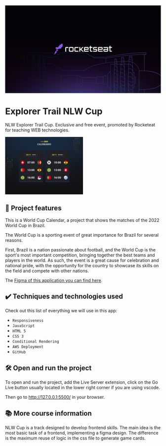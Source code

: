 ![Explorer Trail NLW Cup](thumbnail.png)

# Explorer Trail NLW Cup

NLW Explorer Trail Cup.
Exclusive and free event, promoted by Rocketeat for teaching WEB technologies.

<img src="screencapture.png" alt="Image App" width="50%">

## 🔨 Project features

This is a World Cup Calendar, a project that shows the matches of the 2022 World Cup in Brazil.

The World Cup is a sporting event of great importance for Brazil for several reasons.

First, Brazil is a nation passionate about football, and the World Cup is the sport's most important competition, bringing together the best teams and players in the world. As such, the event is a great cause for celebration and national pride, with the opportunity for the country to showcase its skills on the field and compete with other nations.

The [Figma of this application you can find here](https://www.figma.com/file/AAZVQKtKd7X703W0m3EYVO/Calend%C3%A1rio-de-Jogos-(Community)?node-id=122%3A130github.com/).

## ✔️ Techniques and technologies used

Check out this list of everything we will use in this app:

- `Responsiveness`
- `JavaScript`
- `HTML 5`
- `CSS 3`
- `Conditional Rendering`
- `AWS Deployment`
- `GitHub`

## 🛠️ Open and run the project

To open and run the project, add the Live Server extension, click on the Go Live button usually located in the lower right corner if you are using vscode.

Then go to <a href="http://127.0.0.1:5500/">http://127.0.0.1:5500/</a> in your browser.

## 📚 More course information

NLW Cup is a track designed to develop frontend skills. The main idea is the most basic task of a frontend, implementing a figma design. The difference is the maximum reuse of logic in the css file to generate game cards.



